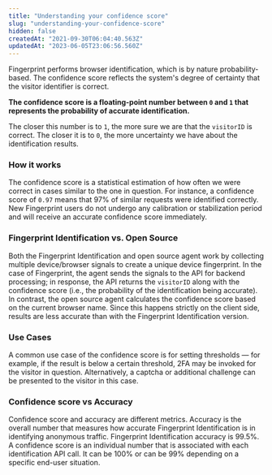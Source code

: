 ```yaml
---
title: "Understanding your confidence score"
slug: "understanding-your-confidence-score"
hidden: false
createdAt: "2021-09-30T06:04:40.563Z"
updatedAt: "2023-06-05T23:06:56.560Z"
---
```

Fingerprint performs browser identification, which is by nature probability-based. The confidence score reflects the system's degree of certainty that the visitor identifier is correct.

**The confidence score is a floating-point number between `0` and `1` that represents the probability of accurate identification.**

The closer this number is to `1`, the more sure we are that the `visitorID` is correct. The closer it is to `0`, the more uncertainty we have about the identification results.

### How it works

The confidence score is a statistical estimation of how often we were correct in cases similar to the one in question. For instance, a confidence score of `0.97` means that 97% of similar requests were identified correctly. New Fingerprint users do not undergo any calibration or stabilization period and will receive an accurate confidence score immediately.

### Fingerprint Identification vs. Open Source

Both the Fingerprint Identification and open source agent work by collecting multiple device/browser signals to create a unique device fingerprint. In the case of Fingerprint, the agent sends the signals to the API for backend processing; in response, the API returns the `visitorID` along with the confidence score (i.e., the probability of the identification being accurate). In contrast, the open source agent calculates the confidence score based on the current browser name. Since this happens strictly on the client side, results are less accurate than with the Fingerprint Identification version.

### Use Cases

A common use case of the confidence score is for setting thresholds — for example, if the result is below a certain threshold, 2FA may be invoked for the visitor in question. Alternatively, a captcha or additional challenge can be presented to the visitor in this case.

### Confidence score vs Accuracy

Confidence score and accuracy are different metrics. Accuracy is the overall number that measures how accurate Fingerprint Identification is in identifying anonymous traffic. Fingerprint Identification accuracy is 99.5%.  
A confidence score is an individual number that is associated with each identification API call. It can be 100% or can be 99% depending on a specific end-user situation.